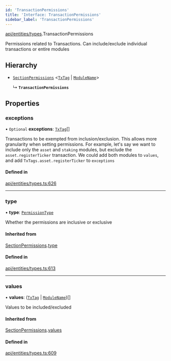 ```yaml
---
id: 'TransactionPermissions'
title: 'Interface: TransactionPermissions'
sidebar_label: 'TransactionPermissions'
---
```


[api/entities/types](../../../../../modules/API/Entities/Types/Types.md).TransactionPermissions

Permissions related to Transactions. Can include/exclude individual transactions or entire modules

## Hierarchy

- [`SectionPermissions`](../SectionPermissions/SectionPermissions.md) \<[`TxTag`](../../../../../modules/Generated/Types/Types.md#txtag) \| [`ModuleName`](../../../../../enums/Generated/Types/ModuleName/ModuleName.md)\>

  ↳ **`TransactionPermissions`**

## Properties

### exceptions

• `Optional` **exceptions**: [`TxTag`](../../../../../modules/Generated/Types/Types.md#txtag)[]

Transactions to be exempted from inclusion/exclusion. This allows more granularity when
setting permissions. For example, let's say we want to include only the `asset` and `staking` modules,
but exclude the `asset.registerTicker` transaction. We could add both modules to `values`, and add
`TxTags.asset.registerTicker` to `exceptions`

#### Defined in

[api/entities/types.ts:626](https://github.com/PolymeshAssociation/polymesh-sdk/blob/fedc4714f/src/api/entities/types.ts#L626)

---

### type

• **type**: [`PermissionType`](../../../../../enums/API/Entities/Types/PermissionType/PermissionType.md)

Whether the permissions are inclusive or exclusive

#### Inherited from

[SectionPermissions](../SectionPermissions/SectionPermissions.md).[type](../SectionPermissions/SectionPermissions.md#type)

#### Defined in

[api/entities/types.ts:613](https://github.com/PolymeshAssociation/polymesh-sdk/blob/fedc4714f/src/api/entities/types.ts#L613)

---

### values

• **values**: ([`TxTag`](../../../../../modules/Generated/Types/Types.md#txtag) \| [`ModuleName`](../../../../../enums/Generated/Types/ModuleName/ModuleName.md))[]

Values to be included/excluded

#### Inherited from

[SectionPermissions](../SectionPermissions/SectionPermissions.md).[values](../SectionPermissions/SectionPermissions.md#values)

#### Defined in

[api/entities/types.ts:609](https://github.com/PolymeshAssociation/polymesh-sdk/blob/fedc4714f/src/api/entities/types.ts#L609)
